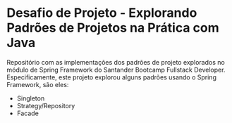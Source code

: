 # Desafio de Projeto - Explorando Padrões de Projetos na Prática com Java
Repositório com as implementações dos padrões de projeto explorados no módulo de Spring Framework do Santander Bootcamp Fullstack Developer. 
Especificamente, este projeto explorou alguns padrões usando o Spring Framework, são eles:

- Singleton
- Strategy/Repository
- Facade
